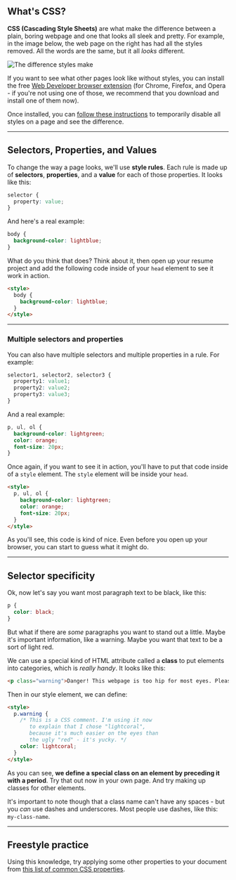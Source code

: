 ## What's CSS?

__CSS (Cascading Style Sheets)__ are what make the difference between a plain, boring webpage and one that looks all sleek and pretty. For example, in the image below, the web page on the right has had all the styles removed. All the words are the same, but it all _looks_ different.

![The difference styles make](https://www.dropbox.com/s/pe0bjp0e20t8nay/Screenshot%202015-09-29%2014.57.32.png?dl=1)

If you want to see what other pages look like without styles, you can install the free [Web Developer browser extension](http://chrispederick.com/work/web-developer/) (for Chrome, Firefox, and Opera - if you're not using one of those, we recommend that you download and install one of them now).

Once installed, you can [follow these instructions](http://stackoverflow.com/questions/14046738/how-to-disable-css-in-browser-for-testing-purposes#answer-14046754) to temporarily disable all styles on a page and see the difference.

---

## Selectors, Properties, and Values

To change the way a page looks, we'll use __style rules__. Each rule is made up of __selectors__, __properties__, and a __value__ for each of those properties. It looks like this:

``` css
selector {
  property: value;
}
```

And here's a real example:

``` css
body {
  background-color: lightblue;
}
```

What do you think that does? Think about it, then open up your resume project and add the following code inside of your `head` element to see it work in action.

``` html
<style>
  body {
    background-color: lightblue;
  }
</style>
```

---

### Multiple selectors and properties

You can also have multiple selectors and multiple properties in a rule. For example:

``` css
selector1, selector2, selector3 {
  property1: value1;
  property2: value2;
  property3: value3;
}
```

And a real example:

``` css
p, ul, ol {
  background-color: lightgreen;
  color: orange;
  font-size: 20px;
}
```

Once again, if you want to see it in action, you'll have to put that code inside of a `style` element. The `style` element will be inside your `head`.

``` html
<style>
  p, ul, ol {
    background-color: lightgreen;
    color: orange;
    font-size: 20px;
  }
</style>
```

As you'll see, this code is kind of nice. Even before you open up your browser, you can start to guess what it might do.

---

## Selector specificity

Ok, now let's say you want most paragraph text to be black, like this:

``` css
p {
  color: black;
}
```

But what if there are _some_ paragraphs you want to stand out a little. Maybe it's important information, like a warning. Maybe you want that text to be a sort of light red.

We can use a special kind of HTML attribute called a __class__ to put elements into categories, which is _really handy_. It looks like this:

``` html
<p class="warning">Danger! This webpage is too hip for most eyes. Please consult a doctor before viewing.</p>
```

Then in our style element, we can define:

``` html
<style>
  p.warning {
    /* This is a CSS comment. I'm using it now
       to explain that I chose "lightcoral",
       because it's much easier on the eyes than
       the ugly "red" - it's yucky. */
    color: lightcoral;
  }
</style>
```

As you can see, __we define a special class on an element by preceding it with a period__. Try that out now in your own page. And try making up classes for other elements.

It's important to note though that a class name can't have any spaces - but you _can_ use dashes and underscores. Most people use dashes, like this: `my-class-name`.

---

## Freestyle practice

Using this knowledge, try applying some other properties to your document from [this list of common CSS properties](http://www.zell-weekeat.com/9-important-css-properties-you-must-know/).
